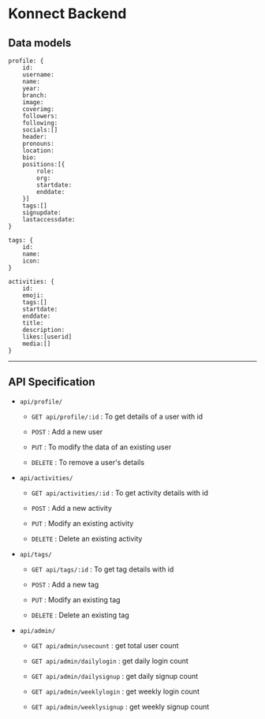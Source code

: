 # Konnect Backend

## Data models

```
profile: {
    id:
    username:
    name:
    year:
    branch:
    image:
    coverimg:
    followers:
    following:
    socials:[]
    header:
    pronouns:
    location:
    bio:
    positions:[{
        role:
        org:
        startdate:
        enddate:
    }]
    tags:[]
    signupdate:
    lastaccessdate:
}
```

```
tags: {
    id:
    name:
    icon:
}
```

```
activities: {
    id:
    emoji:
    tags:[]
    startdate:
    enddate:
    title:
    description:
    likes:[userid]
    media:[]
}
```

---

## API Specification
  
- `api/profile/`
  
  - `GET api/profile/:id` : To get details of a user with id
    
  - `POST` : Add a new user
    
  - `PUT` : To modify the data of an existing user
    
  - `DELETE` : To remove a user's details
    
- `api/activities/`
  
  - `GET api/activities/:id` : To get activity details with id
    
  - `POST` : Add a new activity
    
  - `PUT` : Modify an existing activity
    
  - `DELETE` : Delete an existing activity
    
- `api/tags/`
  
  - `GET api/tags/:id` : To get tag details with id
    
  - `POST` : Add a new tag
    
  - `PUT` : Modify an existing tag
    
  - `DELETE` : Delete an existing tag
    
- `api/admin/`
  
  - `GET api/admin/usecount` : get total user count
    
  - `GET api/admin/dailylogin` : get daily login count
    
  - `GET api/admin/dailysignup` : get daily signup count
    
  - `GET api/admin/weeklylogin` : get weekly login count
    
  - `GET api/admin/weeklysignup` : get weekly signup count
